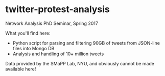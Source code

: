 # twitter-protest-analysis
Network Analysis PhD Seminar, Spring 2017

What you'll find here:
- Python script for parsing and filtering 90GB of tweets from JSON-line files into Mongo DB
- Analysis and handling of 10+ million tweets

Data provided by the SMaPP Lab, NYU, and obviously cannot be made available here!
